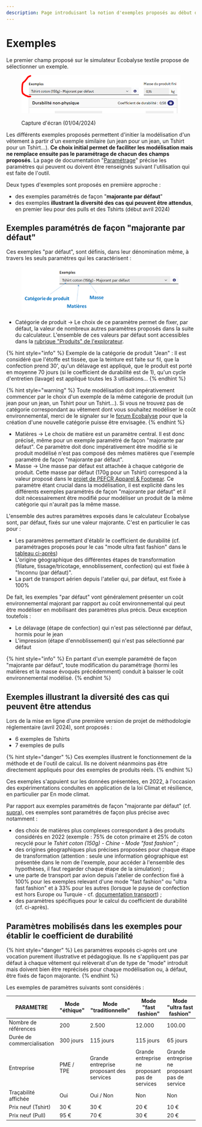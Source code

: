 ```yaml
---
description: Page introduisant la notion d'exemples proposés au début du simulateur
---
```


# Exemples

Le premier champ proposé sur le simulateur Ecobalyse textile propose de sélectionner un exemple.

<figure><img src="../.gitbook/assets/image.png" alt=""><figcaption><p>Capture d'écran (01/04/2024)</p></figcaption></figure>

Les différents exemples proposés permettent d'initier la modélisation d'un vêtement à partir d'un exemple similaire (un jean pour un jean, un Tshirt pour un Tshirt...). **Ce choix initial permet de faciliter les modélisation mais ne remplace ensuite pas le paramétrage de chacun des champs proposés**. La page de documentation "[Paramétrage](https://app.gitbook.com/o/-MMQU-ngAOgQAqCm4mf3/s/-MexpTrvmqKNzuVtxdad/\~/changes/887/textile/parametrage)" précise les paramètres qui peuvent ou doivent être renseignés suivant l'utilisation qui est faite de l'outil.

Deux types d'exemples sont proposés en première approche :&#x20;

* des exemples paramétrés de façon "**majorante par défaut**"
* des exemples **illustrant la diversité des cas qui peuvent être attendus**, en premier lieu pour des pulls et des Tshirts (début avril 2024)

## Exemples paramétrés de façon "majorante par défaut"

Ces exemples "par défaut", sont définis, dans leur dénomination même, à travers les seuls paramètres qui les caractérisent :&#x20;

<figure><img src="../.gitbook/assets/image (1).png" alt=""><figcaption></figcaption></figure>

* Catégorie de produit -> Le choix de ce paramètre permet de fixer, par défaut, la valeur de nombreux autres paramètres proposés dans la suite du calculateur. L'ensemble de ces valeurs par défaut sont accessibles dans la [rubrique "Produits" de l'explorateur](https://ecobalyse-v2.osc-fr1.scalingo.io/#/explore/textile/products).

{% hint style="info" %}
Exemple de la catégorie de produit "Jean" : Il est considéré que l'étoffe est tissée, que la teinture est faite sur fil, que la confection prend 30', qu'un délavage est appliqué, que le produit est porté en moyenne 70 jours (si le coefficient de durabilité est de 1), qu'un cycle d'entretien (lavage) est appliqué toutes les 3 utlisations...
{% endhint %}

{% hint style="warning" %}
Toute modélisation doit impérativement commencer par le choix d'un exemple de la même catégorie de produit (un jean pour un jean, un Tshirt pour un Tshirt...). Si vous ne trouvez pas de catégorie correspondant au vêtement dont vous souhaitez modéliser le coût environnemental, merci de le signaler sur le [forum Ecobalyse](https://chat.ecobalyse.fr/) pour que la création d'une nouvelle catégorie puisse être envisagée.
{% endhint %}

* Matières -> Le choix de matière est un paramètre central. Il est donc précisé, même pour un exemple paramétré de façon "majorante par défaut". Ce paramètre doit donc impérativement être modifié si le produit modélisé n'est pas composé des mêmes matières que l'exemple paramétré de façon "majorante par défaut".
* Masse -> Une masse par défaut est attachée à chaque catégorie de produit. Cette masse par défaut (170g pour un Tshirt) correspond à la valeur proposé dans le [projet de PEFCR Apparel & Footwear](https://pefapparelandfootwear.eu/). Ce paramètre étant crucial dans la modélisation, il est explicité dans les différents exemples paramétrés de façon "majorante par défaut" et il doit nécessairement être modifié pour modéliser un produit de la même catégorie qui n'aurait pas la même masse.

L'ensemble des autres paramètres exposés dans le calculateur Ecobalyse sont, par défaut, fixés sur une valeur majorante. C'est en particulier le cas pour :&#x20;

* Les paramètres permettant d'établir le coefficient de durabilité (cf. paramétrages proposés pour le cas "mode ultra fast fashion" dans le [tableau ci-après](exemples.md#parametres-mobilises-dans-les-exemples-pour-etablir-le-coefficient-de-durabilite))
* L'origine géographique des différentes étapes de transformation (filature, tissage/tricotage, ennoblissement, confection) qui est fixée à "Inconnu (par défaut)".
* La part de transport aérien depuis l'atelier qui, par défaut, est fixée à 100%

De fait, les exemples "par défaut" vont généralement présenter un coût environnemental majorant par rapport au coût environnemental qui peut être modéliser en mobilisant des paramètres plus précis. Deux exception toutefois :&#x20;

* Le délavage (étape de confection) qui n'est pas sélectionné par défaut, hormis pour le jean
* L'impression (étape d'ennoblissement) qui n'est pas sélectionné par défaut

{% hint style="info" %}
En partant d'un exemple paramétré de façon "majorante par défaut", toute modification du paramétrage (hormi les matières et la masse évoqués précédemment) conduit à baisser le coût environnemental modélisé.
{% endhint %}

## Exemples **illustrant la diversité des cas qui peuvent être attendus**

Lors de la mise en ligne d'une première version de projet de méthodologie réglementaire (avril 2024), sont proposés :&#x20;

* 6 exemples de Tshirts
* 7 exemples de pulls

{% hint style="danger" %}
Ces exemples illustrent le fonctionnement de la méthode et de l'outil de calcul. Ils ne doivent néanmoins pas être directement appliqués pour des exemples de produits réels.
{% endhint %}

Ces exemples s'appuient sur les données présentées, en 2022, à l'occasion des expérimentations conduites en application de la loi Climat et résilience, en particulier par En mode climat.

Par rapport aux exemples paramétrés de façon "majorante par défaut" (cf. [supra](exemples.md#exemples-parametres-de-facon-majorante-par-defaut)), ces exemples sont paramétrés de façon plus précise avec notamment :&#x20;

* des choix de matières plus complexes correspondant à des produits considérés en 2022 (exemple : 75% de coton primaire et 25% de coton recyclé pour le _Tshirt coton (150g) - Chine - Mode "fast fashion" ;_
* des origines géographiques plus précises proposées pour chaque étape de transformation (attention : seule une information géographique est présentée dans le nom de l'exemple, pour accéder à l'ensemble des hypothèses, il faut regarder chaque étape de la simulation) ;
* une parte de transport par avion depuis l'atelier de confection fixé à 100% pour les exemples relevant d'une mode "fast fashion" ou "ultra fast fashion" et à 33% pour les autres (lorsque le payse de confection est hors Europe ou Turquie - cf. [documentation transport](https://fabrique-numerique.gitbook.io/ecobalyse/textile/cycle-de-vie-des-produits-textiles/transport)) ;
* des paramètres spécifiques pour le calcul du coefficient de durabilité (cf. ci-après).

## Paramètres mobilisés dans les exemples pour établir le coefficient de durabilité

{% hint style="danger" %}
Les paramètres exposés ci-après ont une vocation purement illustrative et pédagogique. Ils ne s'appliquent pas par défaut à chaque vêtement qui relèverait d'un de type de "mode" introduit mais doivent bien être reprécisés pour chaque modélisation ou, à défaut, être fixés de façon majorante.&#x20;
{% endhint %}

Les exemples de paramètres suivants sont considérés :&#x20;

| PARAMETRE                  | Mode "éthique" | Mode "traditionnelle"                    | Mode "fast fashion"                            | Mode "ultra fast fashion"                     |
| -------------------------- | -------------- | ---------------------------------------- | ---------------------------------------------- | --------------------------------------------- |
| Nombre de références       | 200            |  2.500                                   | 12.000                                         | 100.00                                        |
| Durée de commercialisation | 300 jours      | 115 jours                                | 115 jours                                      | 65 jours                                      |
| Entreprise                 | PME / TPE      | Grande entreprise proposant des services | Grande entreprise ne proposant pas de services | Grande entreprise ne proposant pas de service |
| Traçabilité affichée       | Oui            | Oui / Non                                | Non                                            | Non                                           |
| Prix neuf (Tshirt)         | 30 €           | 30 €                                     | 20 €                                           | 10 €                                          |
| Prix neuf (Pull)           | 95 €           | 70 €                                     | 30 €                                           | 20 €                                          |

